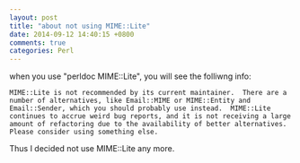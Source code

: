 ```yaml
---
layout: post
title: "about not using MIME::Lite"
date: 2014-09-12 14:40:15 +0800
comments: true
categories: Perl
---
```

when you use "perldoc MIME::Lite", you will see the folliwng info:  

```
MIME::Lite is not recommended by its current maintainer.  There are a number of alternatives, like Email::MIME or MIME::Entity and Email::Sender, which you should probably use instead.  MIME::Lite continues to accrue weird bug reports, and it is not receiving a large amount of refactoring due to the availability of better alternatives. Please consider using something else.
```

Thus I decided not use MIME::Lite any more. 